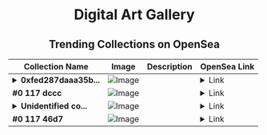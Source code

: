 <div align="center">

# Digital Art Gallery

## Trending Collections on OpenSea

| Collection Name                       | Image                                                                                     | Description                       | OpenSea Link                                                                                          |
|---------------------------------------|-------------------------------------------------------------------------------------------|-----------------------------------|--------------------------------------------------------------------------------------------------------|
| **<details><summary>0xfed287daaa35b...</summary>0xfed287daaa35bf4dbaa5864f91e4ee62dd174a1c</details>** | ![Image](https://i.seadn.io/s/raw/files/0120dbe70465f91ae019e541cba50a56.jpg?w=200&auto=format) |  | <details><summary>Link</summary>[0xfed287daaa35bf4dbaa5864f91e4ee62dd174a1c](https://opensea.io/collection/0xfed287daaa35bf4dbaa5864f91e4ee62dd174a1c)</details> |
| **#0 117 dccc** | ![Image](https://i2.seadn.io/base/0x2ebd4845c54c605b2a1cc8dafecab2db12c57cf0/53834f05a4c1a44a3127b0358dc117/f053834f05a4c1a44a3127b0358dc117.jpeg?w=200&auto=format) |  | <details><summary>Link</summary>[#0 117 dccc](https://opensea.io/collection/0-117-dccc)</details> |
| **<details><summary>Unidentified co...</summary>Unidentified contract bcd6e4ff-dd6b-4f7d-983f-e833dd83a3b7</details>** | ![Image](https://i2.seadn.io/optimism/0x579e4f4a7e577ef5ac6e9221ca8f11dd6d43316d/6404459f0a28661c41bd910f8b5899/e86404459f0a28661c41bd910f8b5899.png?w=200&auto=format) |  | <details><summary>Link</summary>[Unidentified contract bcd6e4ff-dd6b-4f7d-983f-e833dd83a3b7](https://opensea.io/collection/unidentified-contract-bcd6e4ff-dd6b-4f7d-983f-e833)</details> |
| **#0 117 46d7** | ![Image](https://i2.seadn.io/base/0x2ebd4845c54c605b2a1cc8dafecab2db12c57cf0/53834f05a4c1a44a3127b0358dc117/f053834f05a4c1a44a3127b0358dc117.jpeg?w=200&auto=format) |  | <details><summary>Link</summary>[#0 117 46d7](https://opensea.io/collection/0-117-46d7)</details> |

</div>